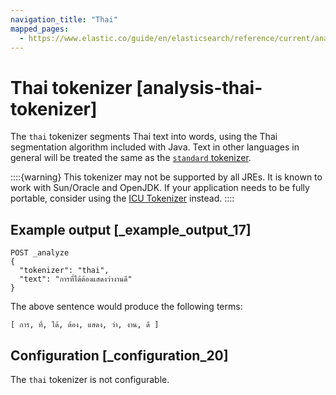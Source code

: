 ```yaml
---
navigation_title: "Thai"
mapped_pages:
  - https://www.elastic.co/guide/en/elasticsearch/reference/current/analysis-thai-tokenizer.html
---
```


# Thai tokenizer [analysis-thai-tokenizer]


The `thai` tokenizer segments Thai text into words, using the Thai segmentation algorithm included with Java. Text in other languages in general will be treated the same as the [`standard` tokenizer](/reference/data-analysis/text-analysis/analysis-standard-tokenizer.md).

::::{warning}
This tokenizer may not be supported by all JREs. It is known to work with Sun/Oracle and OpenJDK. If your application needs to be fully portable, consider using the [ICU Tokenizer](/reference/elasticsearch-plugins/analysis-icu-tokenizer.md) instead.
::::



## Example output [_example_output_17]

```console
POST _analyze
{
  "tokenizer": "thai",
  "text": "การที่ได้ต้องแสดงว่างานดี"
}
```

The above sentence would produce the following terms:

```text
[ การ, ที่, ได้, ต้อง, แสดง, ว่า, งาน, ดี ]
```


## Configuration [_configuration_20]

The `thai` tokenizer is not configurable.

